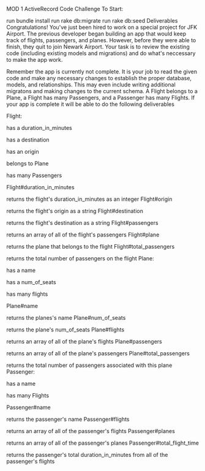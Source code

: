 MOD 1 ActiveRecord Code Challenge
To Start:

run bundle install
run rake db:migrate
run rake db:seed
Deliverables
Congratulations! You've just been hired to work on a special project for JFK Airport. The previous developer began building an app that would keep track of flights, passengers, and planes. However, before they were able to finish, they quit to join Newark Airport. Your task is to review the existing code (including existing models and migrations) and do what's neccessary to make the app work.

Remember the app is currently not complete. It is your job to read the given code and make any necessary changes to establish the proper database, models, and relationships. This may even include writing additional migratons and making changes to the current schema. A Flight belongs to a Plane, a Flight has many Passengers, and a Passenger has many Flights. If your app is complete it will be able to do the following deliverables

Flight:

has a duration_in_minutes

has a destination

has an origin

belongs to Plane

has many Passengers

Flight#duration_in_minutes

returns the flight's duration_in_minutes as an integer
Flight#origin

returns the flight's origin as a string
Flight#destination

returns the flight's destination as a string
Flight#passengers

returns an array of all of the flight's passengers
Flight#plane

returns the plane that belongs to the flight
Flight#total_passengers

returns the total number of passengers on the flight
Plane:

has a name

has a num_of_seats

has many flights

Plane#name

returns the planes's name
Plane#num_of_seats

returns the plane's num_of_seats
Plane#flights

returns an array of all of the plane's flights
Plane#passengers

returns an array of all of the plane's passengers
Plane#total_passengers

returns the total number of passengers associated with this plane
Passenger:

has a name

has many Flights

Passenger#name

returns the passenger's name
Passenger#flights

returns an array of all of the passenger's flights
Passenger#planes

returns an array of all of the passenger's planes
Passenger#total_flight_time

returns the passenger's total duration_in_minutes from all of the passenger's flights
